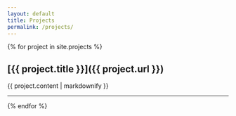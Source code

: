 ```yaml
---
layout: default
title: Projects
permalink: /projects/
---
```


{% for project in site.projects %}
## [{{ project.title }}]({{ project.url }})

{{ project.content | markdownify }}

---

{% endfor %}

